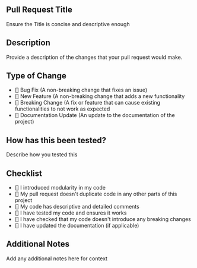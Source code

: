 ## Pull Request Title
Ensure the Title is concise and descriptive enough

## Description
Provide a description of the changes that your pull request would make.

## Type of Change
- [] Bug Fix (A non-breaking change that fixes an issue)
- [] New Feature (A non-breaking change that adds a new functionality
- [] Breaking Change (A fix or feature that can cause existing functionalities to not work as expected
- [] Documentation Update (An update to the documentation of the project)

## How has this been tested?
Describe how you tested this

## Checklist
- [] I introduced modularity in my code
- [] My pull request doesn't duplicate code in any other parts of this project
- [] My code has descriptive and detailed comments
- [] I have tested my code and ensures it works
- [] I have checked that my code doesn't introduce any breaking changes
- [] I have updated the documentation (if applicable)

## Additional Notes
Add any additional notes here for context
